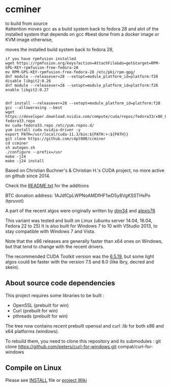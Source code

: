 # ccminer

to build from source                                  
#attention moves gcc as a build system back to fedora 28 and alot of the installed system that depends on gcc
#best done from a docker image or KVM image otherwise,

moves the installed build system back to fedora 28,
```
if you have rpmfusion installed
wget https://rpmfusion.org/keys?action=AttachFile&do=get&target=RPM-GPG-KEY-rpmfusion-free-fedora-28
mv RPM-GPG-KEY-rpmfusion-free-fedora-28 /etc/pki/rpm-gpg/
dnf module --releasever=28 --setopt=module_platform_id=platform:f28 disable libgit2:0.26
dnf module --releasever=28 --setopt=module_platform_id=platform:f28 enable libgit2:0.27


dnf install --releasever=28 --setopt=module_platform_id=platform:f28 gcc --allowerasing --best
wget https://developer.download.nvidia.com/compute/cuda/repos/fedora33/x86_64/cuda-fedora33.repo
mv cuda-fedora33.repo /etc/yum.repos.d/
yum install cuda nvidia-driver -y
export PATH=/usr/local/cuda-11.3/bin:${PATH:+:${PATH}}
git clone https://github.com/c4pt000/ccminer
cd ccminer
sh autogen.sh
./configure --prefix=/usr
make -j24
make -j24 install

```

Based on Christian Buchner's &amp; Christian H.'s CUDA project, no more active on github since 2014.

Check the [README.txt](README.txt) for the additions

BTC donation address: 1AJdfCpLWPNoAMDfHF1wD5y8VgKSSTHxPo (tpruvot)

A part of the recent algos were originally written by [djm34](https://github.com/djm34) and [alexis78](https://github.com/alexis78)

This variant was tested and built on Linux (ubuntu server 14.04, 16.04, Fedora 22 to 25)
It is also built for Windows 7 to 10 with VStudio 2013, to stay compatible with Windows 7 and Vista.

Note that the x86 releases are generally faster than x64 ones on Windows, but that tend to change with the recent drivers.

The recommended CUDA Toolkit version was the [6.5.19](http://developer.download.nvidia.com/compute/cuda/6_5/rel/installers/cuda_6.5.19_windows_general_64.exe), but some light algos could be faster with the version 7.5 and 8.0 (like lbry, decred and skein).

About source code dependencies
------------------------------

This project requires some libraries to be built :

- OpenSSL (prebuilt for win)
- Curl (prebuilt for win)
- pthreads (prebuilt for win)

The tree now contains recent prebuilt openssl and curl .lib for both x86 and x64 platforms (windows).

To rebuild them, you need to clone this repository and its submodules :
    git clone https://github.com/peters/curl-for-windows.git compat/curl-for-windows


Compile on Linux
----------------

Please see [INSTALL](https://github.com/tpruvot/ccminer/blob/linux/INSTALL) file or [project Wiki](https://github.com/tpruvot/ccminer/wiki/Compatibility)
